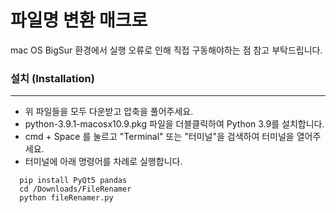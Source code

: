 # 파일명 변환 매크로

mac OS BigSur 환경에서 실행 오류로 인해 직접 구동해야하는 점 참고 부탁드립니다.

### 설치 (Installation)

---

- 위 파일들을 모두 다운받고 압축을 풀어주세요.
- python-3.9.1-macosx10.9.pkg 파일을 더블클릭하여 Python 3.9를 설치합니다.
- cmd + Space 를 눌르고 "Terminal" 또는 "터미널"을 검색하여 터미널을 열어주세요.
- 터미널에 아래 명령어를 차례로 실행합니다.
```
  pip install PyQt5 pandas  
  cd /Downloads/FileRenamer  
  python fileRenamer.py
```
